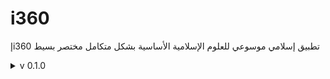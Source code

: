 # i360
إi360 تطبيق إسلامي موسوعي للعلوم الإسلامية الأساسية بشكل متكامل مختصر بسيط

<details>
<summary>v 0.1.0</summary>

| Header | Details |
|-----:|-----------|
|     Creation Date/Time | 10/05/2022|
|     Version | 0.1.0|
|     Version Code | 20220510|
|     AppGyver Runtime Version | 4.3.6|
|     Released OS | **Web**|
|     Released Build# | 230085|
|     Released | 02/07/2022|
|     Notes | **i360إ-OG (OG=Original)**|
|     | (before Magmaa meeting 2022/05/12)|
|     Changes | Creation: i360إ-OG (Original)|
|     | Add: _Quran_ button|
|     | Add: _Hadith_ button|
|     | Add: _Aqidah_ button|
|     | Add: _Fiqh_ button|
|     | Add: _Terminology_ button|
|     | Add: _IslamicThoughtComponentBooks_ button|
|     | Add: _Azkar_ button|
|     | Add: _PrayerTimes_ button|
|     | Add: _Mawareth_ button|
|     | Add: _DarAlIftaa_ button|
|     | Add: Logic for Android op.|
  
</details>

